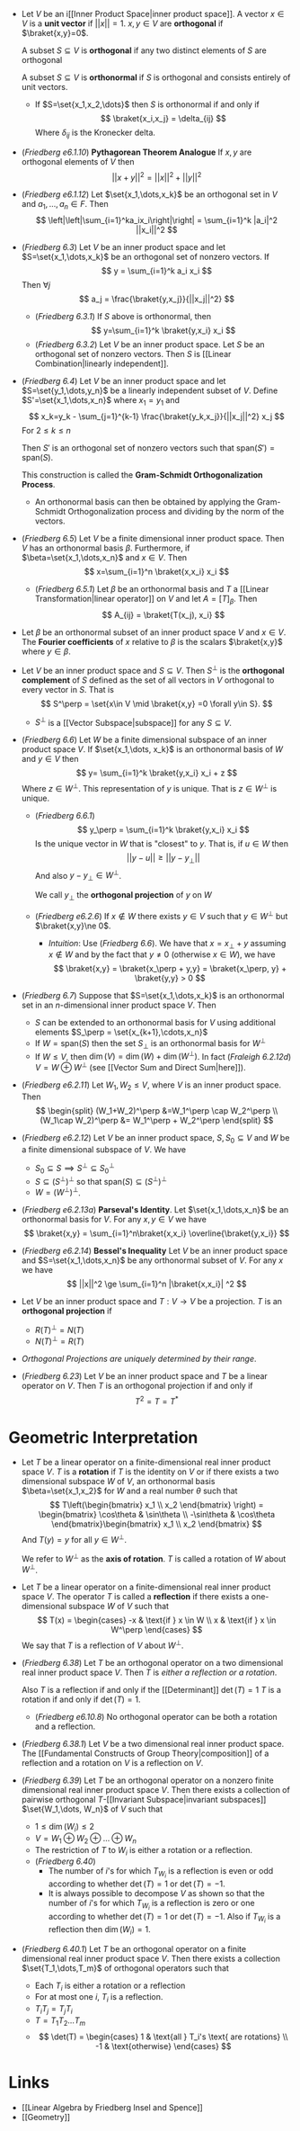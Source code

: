 * Let $V$ be an i[[Inner Product Space|inner product space]]. A vector $x\in V$ is a **unit vector** if $||x||=1$. $x,y\in V$ are **orthogonal** if $\braket{x,y}=0$.
  
  A subset $S\subseteq V$ is **orthogonal** if any two distinct elements of $S$ are orthogonal
  
  A subset $S\subseteq V$ is **orthonormal** if $S$ is orthogonal and consists entirely of unit vectors.
	* If $S=\set{x_1,x_2,\dots}$ then $S$ is orthonormal if and only if  
	  $$
	  \braket{x_i,x_j} = \delta_{ij}
	  $$
	  Where $\delta_{ij}$ is the Kronecker delta. 

* (*Friedberg e6.1.10*) **Pythagorean Theorem Analogue** If $x,y$ are orthogonal elements of $V$ then
  $$
  ||x+y||^2 =||x||^2 + ||y||^2
  $$
* (*Friedberg e6.1.12*) Let $\set{x_1,\dots,x_k}$ be an orthogonal set in $V$ and $a_1,\dots, a_n\in F$. Then
  $$
  \left|\left|\sum_{i=1}^ka_ix_i\right|\right| = \sum_{i=1}^k |a_i|^2 ||x_i||^2
  $$

* (*Friedberg 6.3*) Let $V$ be an inner product space and let $S=\set{x_1,\dots,x_k}$ be an orthogonal set of nonzero vectors. If
  $$
  y = \sum_{i=1}^k a_i x_i
  $$
  Then $\forall j$
  $$
  a_j = \frac{\braket{y,x_j}}{||x_j||^2}
  $$
	* (*Friedberg 6.3.1*) If $S$ above is orthonormal, then 
	  $$
	  y=\sum_{i=1}^k \braket{y,x_i} x_i
	  $$
	* (*Friedberg 6.3.2*) Let $V$ be an inner product space. Let $S$ be an orthogonal set of nonzero vectors. Then $S$ is [[Linear Combination|linearly independent]]. 


 * (*Friedberg 6.4*) Let $V$ be an inner product space and let $S=\set{y_1,\dots,y_n}$ be a linearly independent subset of $V$. Define $S'=\set{x_1,\dots,x_n}$ where $x_1=y_1$ and 
   $$
   x_k=y_k - \sum_{j=1}^{k-1} \frac{\braket{y_k,x_j}}{||x_j||^2} x_j
   $$
   For $2\le k \le n$
   
   Then $S'$ is an orthogonal set of nonzero vectors such that $\text{span}(S')=\text{span}(S)$.
   
   This construction is called the **Gram-Schmidt Orthogonalization Process**. 
	* An orthonormal basis can then be obtained by applying the Gram-Schmidt Orthogonalization process and dividing by the norm of the vectors.

* (*Friedberg 6.5*) Let $V$ be a finite dimensional inner product space. Then $V$ has an orthonormal basis $\beta$. Furthermore, if $\beta=\set{x_1,\dots,x_n}$ and $x\in V$. Then 
  $$
  x=\sum_{i=1}^n \braket{x,x_i} x_i
  $$
	* (*Friedberg 6.5.1*)  Let $\beta$ be an orthonormal basis and $T$ a [[Linear Transformation|linear operator]] on $V$ and let $A=[T]_\beta$. Then
	  $$
	  A_{ij} = \braket{T(x_j), x_i}
	  $$
* Let $\beta$ be an orthonormal subset of an inner product space $V$ and $x\in V$. The **Fourier coefficients** of $x$ relative to $\beta$ is the scalars $\braket{x,y}$ where $y\in\beta$.

* Let $V$ be an inner product space and $S\subseteq V$. Then $S^\perp$ is the **orthogonal complement** of $S$ defined as the set of all vectors in $V$ orthogonal to every vector in $S$. That is 
  $$
  S^\perp = \set{x\in V \mid \braket{x,y} =0 \forall y\in S}.
  $$
	* $S^\perp$ is a [[Vector Subspace|subspace]] for any $S\subseteq V$. 

* (*Friedberg 6.6*) Let $W$ be a finite dimensional subspace of an inner product space $V$.  If $\set{x_1,\dots, x_k}$ is an orthonormal basis of $W$ and $y\in V$ then
  $$
  y= \sum_{i=1}^k \braket{y,x_i} x_i + z
  $$
  Where $z\in W^\perp$. This representation of $y$ is unique. That is $z\in W^\perp$ is unique.
	* (*Friedberg 6.6.1*) 
	  $$
	  y_\perp = \sum_{i=1}^k \braket{y,x_i} x_i
	  $$
	  Is the unique vector in $W$ that is "closest" to $y$. That is, if $u\in W$ then 
	  $$
	  ||y-u||\ge ||y-y_\perp||
	  $$
	  And also $y-y_\perp \in W^\perp$.
	  
	  We call $y_\perp$ the **orthogonal projection** of $y$ on $W$
	* (*Friedberg e6.2.6*) If $x\notin W$ there exists $y\in V$ such that $y\in W^\perp$ but $\braket{x,y}\ne 0$. 
		* *Intuition*: Use (*Friedberg 6.6*). We have that $x=x_\perp + y$ assuming $x\notin W$ and by the fact that $y \ne 0$ (otherwise $x\in W$), we have
		  $$
		  \braket{x,y} = \braket{x_\perp + y,y} = \braket{x_\perp, y} + \braket{y,y} > 0
		  $$ 

* (*Friedberg 6.7*) Suppose that $S=\set{x_1,\dots,x_k}$ is an orthonormal set in an $n$-dimensional inner product space $V$. Then
	* $S$ can be extended to an orthonormal basis for $V$ using additional elements $S_\perp = \set{x_{k+1},\cdots,x_n}$ 
	* If $W=\text{span}(S)$ then the set $S_\perp$ is an orthonormal basis for $W^\perp$
	* If $W\le V$, then $\dim(V)=\dim(W) + \dim(W^\perp)$. In fact (*Fraleigh 6.2.12d*) $V=W\oplus W^\perp$ (see [[Vector Sum and Direct Sum|here]]). 

* (*Friedberg e6.2.11*) Let $W_1,W_2\le V$, where $V$ is an inner product space. Then
  $$
  \begin{split}
  (W_1+W_2)^\perp &=W_1^\perp \cap W_2^\perp \\
  (W_1\cap W_2)^\perp &= W_1^\perp + W_2^\perp
  \end{split}
  $$

* (*Friedberg e6.2.12*) Let $V$ be an inner product space, $S,S_0\subseteq V$ and $W$ be  a finite dimensional subspace of $V$. We have
	* $S_0\subseteq S \implies S^\perp \subseteq S_0^\perp$ 
	* $S\subseteq (S^\perp)^\perp$ so that $\text{span}(S)\subseteq (S^\perp)^\perp$ 
	* $W=(W^\perp)^\perp$. 

* (*Friedberg e6.2.13a*) **Parseval's Identity**. Let $\set{x_1,\dots,x_n}$ be an orthonormal basis for $V$. For any $x,y\in V$ we have
  $$
  \braket{x,y} = \sum_{i=1}^n\braket{x,x_i} \overline{\braket{y,x_i}}
  $$
* (*Friedberg e6.2.14*) **Bessel's Inequality** Let $V$ be an inner product space and $S=\set{x_1,\dots,x_n}$ be any orthonormal subset of $V$. For any $x$ we have
  $$
  ||x||^2 \ge \sum_{i=1}^n |\braket{x,x_i}| ^2 
  $$ 

* Let $V$ be an inner product space and $T:V\to V$ be a projection. $T$ is an **orthogonal projection** if 
	* $R(T)^\perp = N(T)$
	* $N(T)^\perp = R(T)$
* *Orthogonal Projections are uniquely determined by their range*.
* (*Friedberg 6.23*) Let $V$ be an inner product space and $T$ be a linear operator on $V$. Then $T$ is an orthogonal projection if and only if
  $$
  T^2 = T= T^\ast 
  $$

# Geometric Interpretation
* Let $T$ be a linear operator on a finite-dimensional real inner product space $V$. $T$ is a **rotation** if $T$ is the identity on $V$ or if there exists a two dimensional subspace $W$ of $V$, an orthonormal basis $\beta=\set{x_1,x_2}$ for $W$ and a real number $\theta$ such that
  $$
  T\left(\begin{bmatrix}
  x_1 \\
  x_2
  \end{bmatrix}
  \right) = \begin{bmatrix}
  \cos\theta & \sin\theta \\
  -\sin\theta & \cos\theta
  \end{bmatrix}\begin{bmatrix}
  x_1 \\
  x_2
  \end{bmatrix}
  $$
  And $T(y)=y$ for all $y\in W^\perp$. 
  
  We refer to $W^\perp$ as the **axis of rotation**. $T$ is called a rotation of $W$ about $W^\perp$. 

* Let $T$ be a linear operator on a finite-dimensional real inner product space $V$. The operator $T$ is called a **reflection** if there exists a one-dimensional subspace $W$ of $V$ such that 
  $$
  T(x) = \begin{cases}
  -x & \text{if } x \in W \\ 
  x & \text{if } x \in W^\perp
  \end{cases}
  $$
  We say that $T$ is a reflection of $V$ about $W^\perp$.

* (*Friedberg 6.38*) Let $T$ be an orthogonal operator on a two dimensional real inner product space $V$. Then $T$ is *either a reflection or a rotation*.
  
  Also $T$ is a reflection if and only if the [[Determinant]] $\det(T)=1$
  $T$ is a rotation if and only if $\det(T)=1$. 
	* (*Friedberg e6.10.8*) No orthogonal operator can be both a rotation and a reflection.
* (*Friedberg 6.38.1*) Let $V$ be a two dimensional real inner product space. The [[Fundamental Constructs of Group Theory|composition]] of a reflection and a rotation on $V$ is a reflection on $V$. 
* (*Friedberg 6.39*) Let $T$ be an orthogonal operator on a nonzero finite dimensional real inner product space $V$. Then there exists a collection of pairwise orthogonal $T$-[[Invariant Subspace|invariant subspaces]] $\set{W_1,\dots, W_n}$ of $V$ such that
	* $1\le \dim (W_i)\le 2$ 
	* $V=W_1 \oplus W_2 \oplus \dots\oplus W_n$ 
	* The restriction of $T$ to $W_i$ is either a rotation or a reflection. 
	* (*Friedberg 6.40*) 
		* The number of $i$'s for which $T_{W_i}$ is a reflection is even or odd according to whether $\det(T)=1$ or $\det(T)=-1$.
		* It is always possible to decompose $V$ as shown so that the number of $i$'s for which $T_{W_i}$ is a reflection is zero or one according to whether $\det(T)=1$ or $\det(T)=-1$. Also if $T_{W_i}$ is a reflection then $\dim(W_i)=1$. 

* (*Friedberg 6.40.1*) Let $T$ be an orthogonal operator on a finite dimensional real inner product space $V$. Then there exists a collection $\set{T_1,\dots,T_m}$ of orthogonal operators such that
	* Each $T_i$ is either a rotation or a reflection
	* For at most one $i$, $T_i$ is a reflection.
	* $T_iT_j=T_jT_i$
	* $T=T_1T_2\dots T_m$
	* $$
	  \det(T) = \begin{cases}
	  1 & \text{all } T_i's \text{ are rotations} \\ 
	  -1 & \text{otherwise}
	  \end{cases}
	  $$




# Links
* [[Linear Algebra by Friedberg Insel and Spence]]
* [[Geometry]]